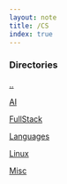 ```yaml
---
layout: note
title: /CS
index: true
---
```


  <h3>Directories</h3>
  
  <a href='/notes/index.html'>..</a>
  
  <a href='/notes/CS/AI/index.html'>AI</a>
  
  <a href='/notes/CS/FullStack/index.html'>FullStack</a>
  
  <a href='/notes/CS/Languages/index.html'>Languages</a>
  
  <a href='/notes/CS/Linux/index.html'>Linux</a>
  
  <a href='/notes/CS/Misc/index.html'>Misc</a>
  


